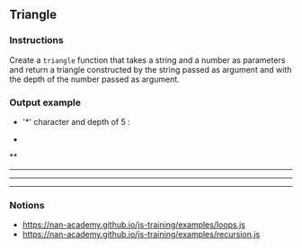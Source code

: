 ## Triangle

### Instructions

Create a `triangle` function that takes a string and a number as parameters
and return a triangle constructed by the string passed as argument and with the depth
of the number passed as argument.

### Output example

- '*' character and depth of 5 :

*
**
***
****
*****


### Notions

- https://nan-academy.github.io/js-training/examples/loops.js
- https://nan-academy.github.io/js-training/examples/recursion.js